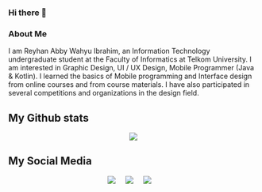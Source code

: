### Hi there 👋

<body>
  
### About Me
<p>I am Reyhan Abby Wahyu Ibrahim, an Information Technology undergraduate student at the Faculty of Informatics at Telkom University. I am interested in Graphic Design, UI / UX Design, Mobile Programmer (Java & Kotlin). I learned the basics of Mobile programming and Interface design from online courses and from course materials. I have also participated in several competitions and organizations in the design field.</p>
  
## My Github stats
<p align='center'>
  <img align="center" src = "https://github-readme-stats.vercel.app/api/top-langs/?username=reyhanabbywahyu&layout=compact">
</p>

## My Social Media
  <p align="center">
    <a href="mailto:reyhan.abbywahyu12@gmail.com"><img src="https://img.shields.io/badge/gmail-%23D14836.svg?&style=for-the-badge&logo=gmail&logoColor=white" /></a>&nbsp;&nbsp;&nbsp;&nbsp;
    <a href="https://www.instagram.com/reyhan_abby_wahyu/"><img src="https://img.shields.io/badge/instagram-%23dc2743.svg?&style=for-the-badge&logo=instagram&logoColor=white" /></a>&nbsp;&nbsp;&nbsp;&nbsp;
    <a href="https://www.linkedin.com/in/reyhan-abby-wahyu-ibrahim-6300b4201/"><img src="https://img.shields.io/badge/linkedin-%230077B5.svg?&style=for-the-badge&logo=linkedin&logoColor=white" /></a>&nbsp;&nbsp;&nbsp;&nbsp;
  </p>
</body>
